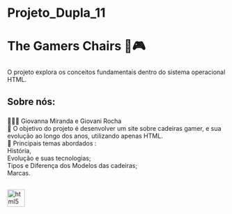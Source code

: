 
# Projeto_Dupla_11
<h1 align="left">The Gamers Chairs 💺🎮</h1>

###

<p align="left">O projeto explora os conceitos fundamentais dentro do sistema operacional HTML.</p>

###

<h2 align="left">Sobre nós:</h2>

###

<p align="left">👩🏻‍💻 Giovanna Miranda e Giovani Rocha<br>🎯 O objetivo do projeto é desenvolver um site sobre cadeiras gamer, e sua evolução ao longo dos anos, utilizando apenas HTML.<br>📖 Principais temas abordados :<br>História,<br> Evolução e suas tecnologias;<br>Tipos e Diferença dos Modelos das cadeiras;<br>Marcas.</p>

###

<h2 align="left"></h2>

###

<div align="left">
  <img src="https://cdn.jsdelivr.net/gh/devicons/devicon/icons/html5/html5-original.svg" height="40" alt="html5 logo"  />
</div>

###

<div align="center">
</div>
